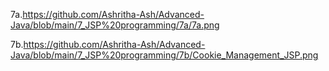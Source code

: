 7a.https://github.com/Ashritha-Ash/Advanced-Java/blob/main/7_JSP%20programming/7a/7a.png

7b.https://github.com/Ashritha-Ash/Advanced-Java/blob/main/7_JSP%20programming/7b/Cookie_Management_JSP.png
